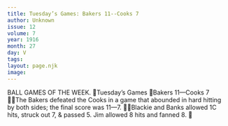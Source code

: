 ```yaml
---
title: Tuesday’s Games: Bakers 11--Cooks 7
author: Unknown
issue: 12
volume: 7
year: 1916
month: 27
day: V
tags:
layout: page.njk
image:
---
```

BALL GAMES OF THE WEEK. Tuesday’s Games Bakers 11—Cooks 7 The Bakers defeated the Cooks in a game that abounded in hard hitting by both sides; the final score was 11—7. Blackie and Banks allowed 1C hits, struck out 7, & passed 5. Jim allowed 8 hits and fanned 8. 
